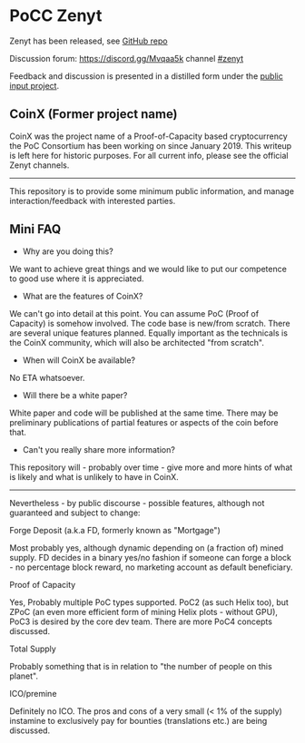 
# PoCC Zenyt

Zenyt has been released, see [GitHub repo](https://github.com/PoC-Consortium/Zenyt)

Discussion forum: https://discord.gg/Mvqaa5k channel
[#zenyt](https://discord.com/channels/339689795427106817/590462784697794568)

Feedback and discussion is presented in a distilled form under
the [public input project](https://github.com/PoC-Consortium/CoinX/projects/1).

## CoinX (Former project name)

CoinX was the project name of a Proof-of-Capacity based cryptocurrency
the PoC Consortium has been working on since January 2019. This
writeup is left here for historic purposes. For all current info,
please see the official Zenyt channels.

----

This repository is to provide some minimum public information, and
manage interaction/feedback with interested parties.

## Mini FAQ

* Why are you doing this?

We want to achieve great things and we would like to put our
competence to good use where it is appreciated.

* What are the features of CoinX?

We can't go into detail at this point. You can assume PoC (Proof of
Capacity) is somehow involved. The code base is new/from
scratch. There are several unique features planned. Equally important
as the technicals is the CoinX community, which will also be
architected "from scratch".

* When will CoinX be available?

No ETA whatsoever.

* Will there be a white paper?

White paper and code will be published at the same time. There may be
preliminary publications of partial features or aspects of the coin
before that.

* Can't you really share more information?

This repository will - probably over time - give more and more hints
of what is likely and what is unlikely to have in CoinX.


----

Nevertheless - by public discourse - possible features, although not
guaranteed and subject to change:

Forge Deposit (a.k.a FD, formerly known as "Mortgage")

Most probably yes, although dynamic depending on (a fraction of) mined
supply.  FD decides in a binary yes/no fashion if someone can forge a
block - no percentage block reward, no marketing account as default
beneficiary.

Proof of Capacity

Yes, Probably multiple PoC types supported. PoC2 (as such Helix too),
but ZPoC (an even more efficient form of mining Helix plots - without
GPU), PoC3 is desired by the core dev team. There are more PoC4
concepts discussed.

Total Supply

Probably something that is in relation to "the number of people on
this planet".

ICO/premine

Definitely no ICO. The pros and cons of a very small (< 1% of the
supply) instamine to exclusively pay for bounties (translations etc.)
are being discussed.
